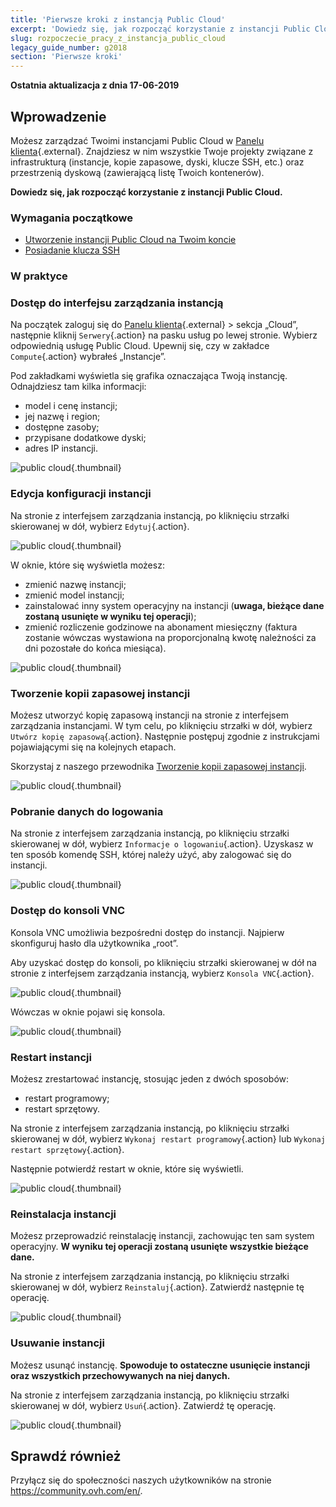 ```yaml
---
title: 'Pierwsze kroki z instancją Public Cloud'
excerpt: 'Dowiedz się, jak rozpocząć korzystanie z instancji Public Cloud'
slug: rozpoczecie_pracy_z_instancja_public_cloud
legacy_guide_number: g2018
section: 'Pierwsze kroki'
---
```


**Ostatnia aktualizacja z dnia 17-06-2019**

## Wprowadzenie

Możesz zarządzać Twoimi instancjami Public Cloud w [Panelu klienta](https://www.ovh.com/auth/?action=gotomanager){.external}. Znajdziesz w nim wszystkie Twoje projekty związane z infrastrukturą (instancje, kopie zapasowe, dyski, klucze SSH, etc.) oraz przestrzenią dyskową (zawierającą listę Twoich kontenerów).

**Dowiedz się, jak rozpocząć korzystanie z instancji Public Cloud.**

### Wymagania początkowe

- [Utworzenie instancji Public Cloud na Twoim koncie](../tworzenie_instancji_w_panelu_klienta_ovh/)
- [Posiadanie klucza SSH](../tworzenie-kluczy-ssh/)

### W praktyce

### Dostęp do interfejsu zarządzania instancją

Na początek zaloguj się do [Panelu klienta](https://www.ovh.com/auth/?action=gotomanager){.external} > sekcja „Cloud”, następnie kliknij `Serwery`{.action} na pasku usług po lewej stronie. Wybierz odpowiednią usługę Public Cloud. Upewnij się, czy w zakładce `Compute`{.action} wybrałeś „Instancje”.

Pod zakładkami wyświetla się grafika oznaczająca Twoją instancję. Odnajdziesz tam kilka informacji:

- model i cenę instancji;
- jej nazwę i region;
- dostępne zasoby;
- przypisane dodatkowe dyski;
- adres IP instancji.

![public cloud](images/3415-2.png){.thumbnail}

### Edycja konfiguracji instancji

Na stronie z interfejsem zarządzania instancją, po kliknięciu strzałki skierowanej w dół, wybierz `Edytuj`{.action}.

![public cloud](images/3481-2.png){.thumbnail}

W oknie, które się wyświetla możesz:

- zmienić nazwę instancji;
- zmienić model instancji;
- zainstalować inny system operacyjny na instancji (**uwaga, bieżące dane zostaną usunięte w wyniku tej operacji**);
- zmienić rozliczenie godzinowe na abonament miesięczny (faktura zostanie wówczas wystawiona na proporcjonalną kwotę należności za dni pozostałe do końca miesiąca).

![public cloud](images/3481-3.png){.thumbnail}

### Tworzenie kopii zapasowej instancji

Możesz utworzyć kopię zapasową instancji na stronie z interfejsem zarządzania instancjami. W tym celu, po kliknięciu strzałki w dół, wybierz `Utwórz kopię zapasową`{.action}. Następnie postępuj zgodnie z instrukcjami pojawiającymi się na kolejnych etapach.

Skorzystaj z naszego przewodnika [Tworzenie kopii zapasowej instancji](../kopia_zapasowa_instancji/). 

![public cloud](images/3481-4.png){.thumbnail}

### Pobranie danych do logowania

Na stronie z interfejsem zarządzania instancją, po kliknięciu strzałki skierowanej w dół, wybierz `Informacje o logowaniu`{.action}. Uzyskasz w ten sposób komendę SSH, której należy użyć, aby zalogować się do instancji.

![public cloud](images/3484-2.png){.thumbnail}

### Dostęp do konsoli VNC

Konsola VNC umożliwia bezpośredni dostęp do instancji. Najpierw skonfiguruj hasło dla użytkownika „root”.

Aby uzyskać dostęp do konsoli, po kliknięciu strzałki skierowanej w dół na stronie z interfejsem zarządzania instancją, wybierz `Konsola VNC`{.action}.

![public cloud](images/3484-3.png){.thumbnail}

Wówczas w oknie pojawi się konsola. 

![public cloud](images/3484-4.png){.thumbnail}

### Restart instancji 

Możesz zrestartować instancję, stosując jeden z dwóch sposobów:

- restart programowy;
- restart sprzętowy.

Na stronie z interfejsem zarządzania instancją, po kliknięciu strzałki skierowanej w dół, wybierz `Wykonaj restart programowy`{.action} lub `Wykonaj restart sprzętowy`{.action}.

Następnie potwierdź restart w oknie, które się wyświetli.

![public cloud](images/3484-5.png){.thumbnail}

### Reinstalacja instancji 

Możesz przeprowadzić reinstalację instancji, zachowując ten sam system operacyjny. **W wyniku tej operacji zostaną usunięte wszystkie bieżące dane.**

Na stronie z interfejsem zarządzania instancją, po kliknięciu strzałki skierowanej w dół, wybierz `Reinstaluj`{.action}. Zatwierdź następnie tę operację. 

![public cloud](images/3484-6.png){.thumbnail}

### Usuwanie instancji

Możesz usunąć instancję. **Spowoduje to ostateczne usunięcie instancji oraz wszystkich przechowywanych na niej danych.**

Na stronie z interfejsem zarządzania instancją, po kliknięciu strzałki skierowanej w dół, wybierz `Usuń`{.action}. Zatwierdź tę operację. 

![public cloud](images/3484-7.png){.thumbnail}

## Sprawdź również

Przyłącz się do społeczności naszych użytkowników na stronie <https://community.ovh.com/en/>.